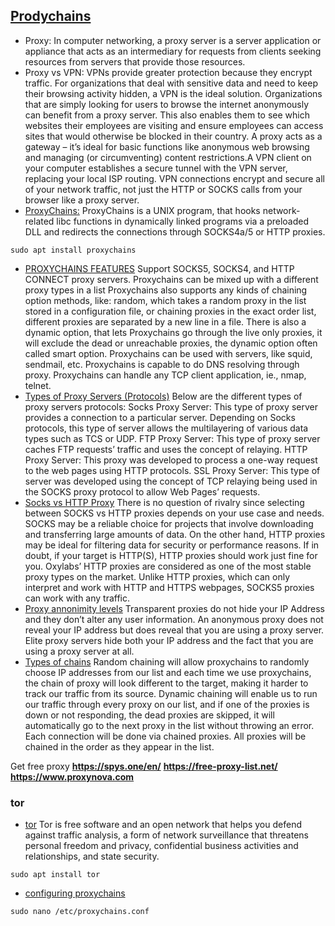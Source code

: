 ## [Prodychains](https://github.com/rofl0r/proxychains-ng)
 - Proxy: In computer networking, a proxy server is a server application or appliance that acts as an intermediary for requests from clients seeking resources from servers that provide those resources. 
 - Proxy vs VPN: VPNs provide greater protection because they encrypt traffic. For organizations that deal with sensitive data and need to keep their browsing activity hidden, a VPN is the ideal solution. Organizations that are simply looking for users to browse the internet anonymously can benefit from a proxy server. This also enables them to see which websites their employees are visiting and ensure employees can access sites that would otherwise be blocked in their country. A proxy acts as a gateway – it’s ideal for basic functions like anonymous web browsing and managing (or circumventing) content restrictions.A VPN client on your computer establishes a secure tunnel with the VPN server, replacing your local ISP routing. VPN connections encrypt and secure all of your network traffic, not just the HTTP or SOCKS calls from your browser like a proxy server.
 - [ProxyChains:](https://github.com/haad/proxychains) ProxyChains is a UNIX program, that hooks network-related libc functions in dynamically linked programs via a preloaded DLL and redirects the connections through SOCKS4a/5 or HTTP proxies.
```
sudo apt install proxychains
```
- [PROXYCHAINS FEATURES](https://linuxhint.com/proxychains-tutorial/)
Support SOCKS5, SOCKS4, and HTTP CONNECT proxy servers.
Proxychains can be mixed up with a different proxy types in a list
Proxychains also supports any kinds of chaining option methods, like: random, which takes a random proxy in the list stored in a configuration file, or chaining proxies in the exact order list, different proxies are separated by a new line in a file. There is also a dynamic option, that lets Proxychains go through the live only proxies, it will exclude the dead or unreachable proxies, the dynamic option often called smart option.
Proxychains can be used with servers, like squid, sendmail, etc.
Proxychains is capable to do DNS resolving through proxy.
Proxychains can handle any TCP client application, ie., nmap, telnet.
 - [Types of Proxy Servers (Protocols)](https://www.educba.com/types-of-proxy-servers/)
Below are the different types of proxy servers protocols:
Socks Proxy Server: This type of proxy server provides a connection to a particular server. Depending on Socks protocols, this type of server allows the multilayering of various data types such as TCS or UDP.
FTP Proxy Server: This type of proxy server caches FTP requests’ traffic and uses the concept of relaying.
HTTP Proxy Server: This proxy was developed to process a one-way request to the web pages using HTTP protocols.
SSL Proxy Server: This type of server was developed using the concept of TCP relaying being used in the SOCKS 
proxy protocol to allow Web Pages’ requests.
 - [Socks vs HTTP Proxy](https://oxylabs.io/blog/socks-vs-http-proxy)
There is no question of rivalry since selecting between SOCKS vs HTTP proxies depends on your use case and needs. SOCKS may be a reliable choice for projects that involve downloading and transferring large amounts of data. On the other hand, HTTP proxies may be ideal for filtering data for security or performance reasons. If in doubt, if your target is HTTP(S), HTTP proxies should work just fine for you. Oxylabs’ HTTP proxies are considered as one of the most stable proxy types on the market. 
Unlike HTTP proxies, which can only interpret and work with HTTP and HTTPS webpages, SOCKS5 proxies can work with any traffic.
 - [Proxy annonimity levels](https://proxyscrape.com/blog/proxy-anonymity-levels/)
Transparent proxies do not hide your IP Address and they don’t alter any user information.
An anonymous proxy does not reveal your IP address but does reveal that you are using a proxy server.
Elite proxy servers hide both your IP address and the fact that you are using a proxy server at all.
 - [Types of chains](https://linuxhint.com/proxychains-tutorial/)
Random chaining will allow proxychains to randomly choose IP addresses from our list and each time we use proxychains, the chain of proxy will look different to the target, making it harder to track our traffic from its source.
 Dynamic chaining will enable us to run our traffic through every proxy on our list, and if one of the proxies is down or not responding, the dead proxies are skipped, it will automatically go to the next proxy in the list without throwing an error. Each connection will be done via chained proxies. All proxies will be chained in the order as they appear in the list.

Get free proxy
__https://spys.one/en/__
__https://free-proxy-list.net/__
__https://www.proxynova.com__


### tor
 - [tor](https://2019.www.torproject.org/docs/documentation.html.en) 
Tor is free software and an open network that helps you defend against traffic analysis, a form of network surveillance that threatens personal freedom and privacy, confidential business activities and relationships, and state security.
```
sudo apt install tor
```

- [configuring proxychains](https://linuxhint.com/proxychains-tutorial/)
```
sudo nano /etc/proxychains.conf
```















